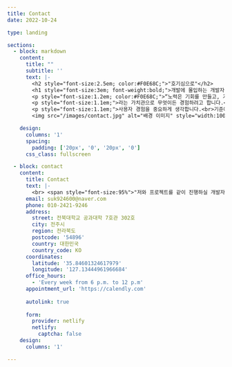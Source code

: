 ```yaml
---
title: Contact
date: 2022-10-24

type: landing

sections:
  - block: markdown
    content:
      title: ""
      subtitle: ''
      text: |-
        <h2 style="font-size:2.5em; color:#F0E68C;">"호기심으로"</h2>
        <h1 style="font-size:3em; font-weight:bold;">개발에 몰입하는 개발자<br>최홍석 입니다.</h1>
        <p style="font-size:1.2em; color:#F0E68C;">“노력은 기회를 만들고, 기회는 경험을 만들고, 경험은 지식을 만든다.”</p>
        <p style="font-size:1.1em;">라는 가치관으로 무엇이든 경험하려고 합니다.<br>꾸준한 노력 덕에 교내대회에서 수상하여 외부에서 다양한 부스 운영한 경험이 있습니다.</p>
        <p style="font-size:1.1em;">사용자 경험을 중요하게 생각합니다.<br>기준에 부합하여 학교와 외부 프로젝트에 몰두한 경험이 있습니다.</p>
        <img src="/images/contact.jpg" alt="배경 이미지" style="width:100%; height:auto;">

    design:
      columns: '1'
      spacing:
        padding: ['20px', '0', '20px', '0']
      css_class: fullscreen

  - block: contact
    content:
      title: Contact
      text: |-
        <br> <span style="font-size:95%">"저와 프로젝트를 같이 진행하실 개발자 분들의 연락을 기다립니다."</span> <br>
      email: suk924600@naver.com
      phone: 010-2421-9246
      address:
        street: 전북대학교 공과대학 7호관 302호
        city: 전주시
        region: 전라북도
        postcode: '54896'
        country: 대한민국
        country_code: KO
      coordinates:
        latitude: '35.84601324617979'
        longitude: '127.13444961966684'
      office_hours:
        - 'Every week from 6 p.m. to 12 p.m'
      appointment_url: 'https://calendly.com'
    
      autolink: true
    
      form:
        provider: netlify
        netlify:
          captcha: false
    design:
      columns: '1'

---
```

